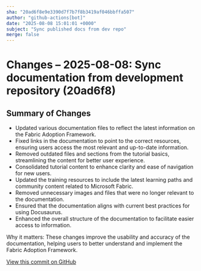 ```yaml
---
sha: "20ad6f8e9e3390d7f7b7f8b3419af046bbffa507"
author: "github-actions[bot]"
date: "2025-08-08 15:01:01 +0000"
subject: "Sync published docs from dev repo"
merge: false
---
```


# Changes – 2025-08-08: Sync documentation from development repository (20ad6f8)

## Summary of Changes

- Updated various documentation files to reflect the latest information on the Fabric Adoption Framework.
- Fixed links in the documentation to point to the correct resources, ensuring users access the most relevant and up-to-date information.
- Removed outdated files and sections from the tutorial basics, streamlining the content for better user experience.
- Consolidated tutorial content to enhance clarity and ease of navigation for new users.
- Updated the training resources to include the latest learning paths and community content related to Microsoft Fabric.
- Removed unnecessary images and files that were no longer relevant to the documentation.
- Ensured that the documentation aligns with current best practices for using Docusaurus.
- Enhanced the overall structure of the documentation to facilitate easier access to information.

Why it matters: These changes improve the usability and accuracy of the documentation, helping users to better understand and implement the Fabric Adoption Framework.

[View this commit on GitHub](https://github.com/TheTrustedAdvisor/FabricAdoptionFramework/commit/20ad6f8e9e3390d7f7b7f8b3419af046bbffa507)
